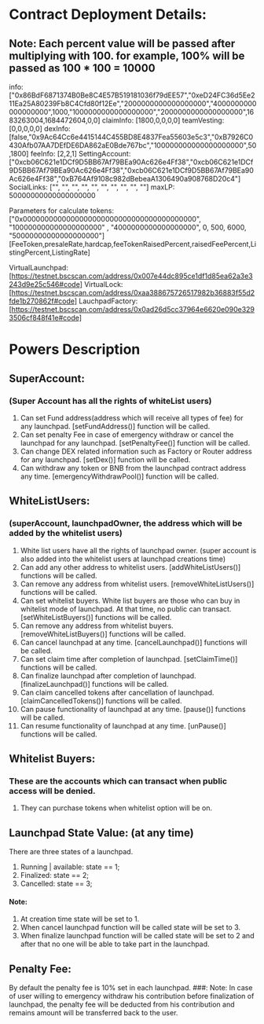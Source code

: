 # Contract Deployment Details:
## Note: Each percent value will be passed after multiplying with 100. for example, 100% will be passed as 100 * 100 = 10000
info: ["0x86BdF6871374B0Be8C4E57B519181036f79dEE57","0xeD24FC36d5Ee211Ea25A80239Fb8C4Cfd80f12Ee","2000000000000000000","4000000000000000000",1000,"1000000000000000000","2000000000000000000",1683263004,1684472604,0,0]
claimInfo: [1800,0,0,0,0]
teamVesting: [0,0,0,0,0]
dexInfo: [false,"0x9Ac64Cc6e4415144C455BD8E4837Fea55603e5c3","0xB7926C0430Afb07AA7DEfDE6DA862aE0Bde767bc","100000000000000000000",50,1800]
feeInfo: [2,2,1]
SettingAccount: ["0xcb06C621e1DCf9D5BB67Af79BEa90Ac626e4Ff38","0xcb06C621e1DCf9D5BB67Af79BEa90Ac626e4Ff38","0xcb06C621e1DCf9D5BB67Af79BEa90Ac626e4Ff38","0xB764Af9108c982dBebeaA1306490a908768D20c4"]
SocialLinks: ["", "", "", "", "", "", "", "", "", ""]
maxLP: 50000000000000000000
    
Parameters for calculate tokens: ["0x0000000000000000000000000000000000000000", "100000000000000000000" , "4000000000000000000", 0, 500, 6000, "50000000000000000000"]
                                 [FeeToken,presaleRate,hardcap,feeTokenRaisedPercent,raisedFeePercent,ListingPercent,ListingRate]

VirtualLaunchpad: [https://testnet.bscscan.com/address/0x007e44dc895ce1df1d85ea62a3e3243d9e25c546#code]
VirtualLock: [https://testnet.bscscan.com/address/0xaa388675726517982b36883f55d2fde1b270862f#code]
LauchpadFactory: [https://testnet.bscscan.com/address/0x0ad26d5cc37964e6620e090e3293506cf848f41e#code]




# Powers Description

## SuperAccount: 
### (Super Account has all the rights of whiteList users)
1. Can set Fund address(address which will receive all types of fee) for any launchpad. [setFundAddress()] function will be called.
2. Can set penalty Fee in case of emergency withdraw or cancel the launchpad for any launchpad. [setPenaltyFee()] function will be called.
3. Can change DEX related information such as Factory or Router address for any launchpad. [setDex()] function will be called.
4. Can withdraw any token or BNB from the launchpad contract address any time. [emergencyWithdrawPool()] function will be called.

## WhiteListUsers: 
### (superAccount, launchpadOwner, the address which will be added by the whitelist users)
1. White list users have all the rights of launchpad owner. (super account is also added into the whitelist users at launchpad creations time)
2. Can add any other address to whitelist users. [addWhiteListUsers()] functions will be called.
3. Can remove any address from whitelist users. [removeWhiteListUsers()] functions will be called.
4. Can set whitelist buyers. White list buyers are those who can buy in whitelist mode of launchpad. At that time, no public can transact.[setWhiteListBuyers()] functions will be called.
5. Can remove any address from whitelist buyers. [removeWhiteListBuyers()] functions will be called.
6. Can cancel launchpad at any time. [cancelLaunchpad()] functions will be called.
7. Can set claim time after completion of launchpad. [setClaimTime()] functions will be called.
8. Can finalize launchpad after completion of launchpad. [finalizeLaunchpad()] functions will be called.
9. Can claim cancelled tokens after cancellation of launchpad. [claimCancelledTokens()] functions will be called.
10. Can pause functionality of launchpad at any time. [pause()] functions will be called.
11. Can resume functionality of launchpad at any time. [unPause()] functions will be called.


## Whitelist Buyers:
### These are the accounts which can transact when public access will be denied.
1. They can purchase tokens when whitelist option will be on.


## Launchpad State Value: (at any time)
There are three states of a launchpad.
1. Running | available: state == 1;
2. Finalized: state == 2;
3. Cancelled: state == 3;
#### Note:
1. At creation time state will be set to 1.
2. When cancel launchpad function will be called state will be set to 3.
3. When finalize launchpad function will be called state will be set to 2 and after that no one will be able to take part in the launchpad.



## Penalty Fee:
By default the penalty fee is 10% set in each launchpad.
###: Note: In case of user willing to emergency withdraw his contribution before finalization of launchpad, the penalty fee will be deducted from his contribution and remains amount will be transferred back to the user.

